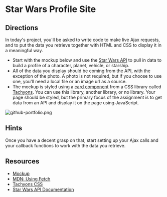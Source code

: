 # Star Wars Profile Site

## Directions

In today's project, you'll be asked to write code to make live Ajax requests, and to put the data you retrieve together with HTML and CSS to display it in a meaningful way.

- Start with the mockup below and use the [Star Wars API](https://swapi.co/) to pull in data to build a profile of a character, planet, vehicle, or starship.
- All of the data you display should be coming from the API, with the exception of the photo. A photo is not required, but if you choose to use one, you'll need a local file or an image url as a source.
- The mockup is styled using a [card component](https://tachyons.io/components/#cards) from a CSS library called [Tachyons](https://tachyons.io/). You can use this library, another library, or no library. Your page should be styled, but the primary focus of the assignment is to get data from an API and display it on the page using JavaScript.

![github-portfolio.png](profile.png)

## Hints

<!-- Since there are no starter files provided, you'll need to create your own HTML, CSS, and JavaScript files and link them together properly. -->

<!-- Before you start writing any JavaScript, we suggest you spend a few moments reading through the [Star Wars API docs](https://swapi.co/documentation) to get familiar with how you can obtain the data. -->

<!-- You can use your browser or [Insomnia](https://insomnia.rest) to try out requests to get your data from the API. -->

Once you have a decent grasp on that, start setting up your Ajax calls and your callback functions to work with the data you retrieve.

## Resources

- [Mockup](profile.png)
- [MDN: Using Fetch](https://developer.mozilla.org/en-US/docs/Web/API/Fetch_API/Using_Fetch)
- [Tachyons CSS](https://tachyons.io/)
- [Star Wars API Documentation](https://swapi.co/documentation)
